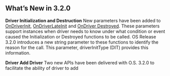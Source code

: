 
## What’s New in 3.2.0

**Driver Initialization and Destruction**
New parameters have been added to [OnDriverInit][1], [OnDriverLateInit][2] and [OnDriver Destroyed][3]. These parameters support instances when driver needs to know under what condition or event caused the Initialization or Destroyed functions to be called. OS Release 3.2.0 introduces a new string parameter to these functions to identify the reason for the call. This parameter, driverInitType (DIT) provides this information.

**Driver Add Driver**
Two new APIs have been delivered with O.S. 3.2.0 to facilitate the ability of driver to add

[1]:	https://control4.github.io/docs-driverworks-api/#ondriverinit
[2]:	https://control4.github.io/docs-driverworks-api/#ondriverlateinit
[3]:	https://control4.github.io/docs-driverworks-api/#ondriverdestroyed
